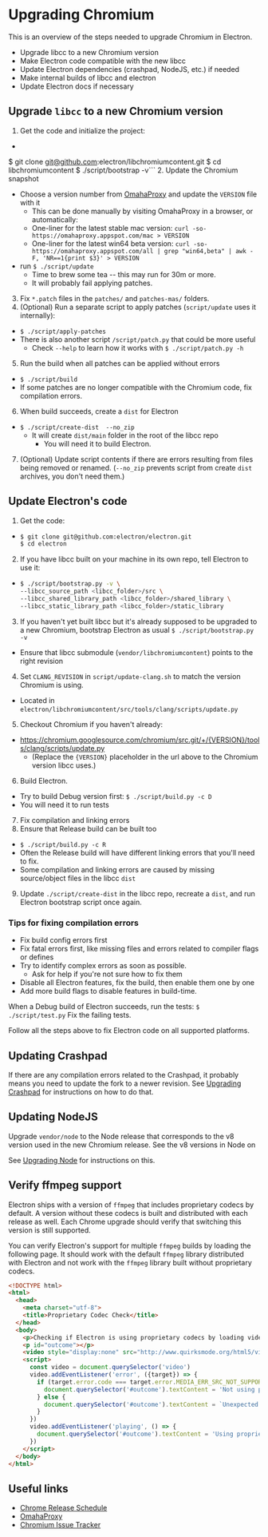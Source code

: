 # Upgrading Chromium

This is an overview of the steps needed to upgrade Chromium in Electron.

- Upgrade libcc to a new Chromium version
- Make Electron code compatible with the new libcc
- Update Electron dependencies (crashpad, NodeJS, etc.) if needed
- Make internal builds of libcc and electron
- Update Electron docs if necessary


## Upgrade `libcc` to a new Chromium version

1. Get the code and initialize the project:
  - ```sh
  $ git clone git@github.com:electron/libchromiumcontent.git
  $ cd libchromiumcontent
  $ ./script/bootstrap -v```
2. Update the Chromium snapshot
  - Choose a version number from [OmahaProxy](https://omahaproxy.appspot.com/)
    and update the `VERSION` file with it
    - This can be done manually by visiting OmahaProxy in a browser, or automatically:
    - One-liner for the latest stable mac version: `curl -so- https://omahaproxy.appspot.com/mac > VERSION`
    - One-liner for the latest win64 beta version: `curl -so- https://omahaproxy.appspot.com/all | grep "win64,beta" | awk -F, 'NR==1{print $3}' > VERSION`
  - run `$ ./script/update`
    - Time to brew some tea -- this may run for 30m or more.
    - It will probably fail applying patches.
3. Fix `*.patch` files in the `patches/` and `patches-mas/` folders.
4. (Optional) Run a separate script to apply patches
   (`script/update` uses it internally):
  - `$ ./script/apply-patches`
  - There is also another script `/script/patch.py` that could be more useful
    - Check `--help` to learn how it works with `$ ./script/patch.py -h`
5. Run the build when all patches can be applied without errors
  - `$ ./script/build`
  - If some patches are no longer compatible with the Chromium code,
    fix compilation errors.
6. When build succeeds, create a `dist` for Electron
  - `$ ./script/create-dist  --no_zip`
    - It will create `dist/main` folder in the root of the libcc repo
      - You will need it to build Electron.
7. (Optional) Update script contents if there are errors resulting from files
   being removed or renamed. (`--no_zip` prevents script from create `dist`
   archives, you don't need them.)


## Update Electron's code

1. Get the code:
  - ```sh
    $ git clone git@github.com:electron/electron.git
    $ cd electron
    ```
2. If you have libcc built on your machine in its own repo,
   tell Electron to use it:
  - ```sh
    $ ./script/bootstrap.py -v \
  	--libcc_source_path <libcc_folder>/src \
  	--libcc_shared_library_path <libcc_folder>/shared_library \
  	--libcc_static_library_path <libcc_folder>/static_library
     ```
3. If you haven't yet built libcc but it's already supposed to be upgraded
   to a new Chromium, bootstrap Electron as usual
   `$ ./script/bootstrap.py -v`
  - Ensure that libcc submodule (`vendor/libchromiumcontent`) points to the
    right revision

4. Set `CLANG_REVISION` in `script/update-clang.sh` to match the version
   Chromium is using.
  - Located in `electron/libchromiumcontent/src/tools/clang/scripts/update.py`

5. Checkout Chromium if you haven't already:
  - https://chromium.googlesource.com/chromium/src.git/+/{VERSION}/tools/clang/scripts/update.py
    - (Replace the `{VERSION}` placeholder in the url above to the Chromium
      version libcc uses.)
6. Build Electron.
  - Try to build Debug version first: `$ ./script/build.py -c D`
  - You will need it to run tests
7. Fix compilation and linking errors
8. Ensure that Release build can be built too
  - `$ ./script/build.py -c R`
  - Often the Release build will have different linking errors that you'll
    need to fix.
  - Some compilation and linking errors are caused by missing source/object
    files in the libcc `dist`
9. Update `./script/create-dist` in the libcc repo, recreate a `dist`, and
   run Electron bootstrap script once again.

### Tips for fixing compilation errors
- Fix build config errors first
- Fix fatal errors first, like missing files and errors related to compiler
  flags or defines
- Try to identify complex errors as soon as possible.
  - Ask for help if you're not sure how to fix them
- Disable all Electron features, fix the build, then enable them one by one
- Add more build flags to disable features in build-time.

When a Debug build of Electron succeeds, run the tests:
`$ ./script/test.py`
Fix the failing tests.

Follow all the steps above to fix Electron code on all supported platforms.


## Updating Crashpad

If there are any compilation errors related to the Crashpad, it probably means
you need to update the fork to a newer revision. See
[Upgrading Crashpad](https://github.com/electron/electron/tree/master/docs/development/upgrading-crashpad.md)
for instructions on how to do that.


## Updating NodeJS

Upgrade `vendor/node` to the Node release that corresponds to the v8 version
used in the new Chromium release. See the v8 versions in Node on

See [Upgrading Node](https://github.com/electron/electron/tree/master/docs/development/upgrading-node.md)
for instructions on this.

## Verify ffmpeg support

Electron ships with a version of `ffmpeg` that includes proprietary codecs by
default. A version without these codecs is built and distributed with each
release as well. Each Chrome upgrade should verify that switching this version
is still supported.

You can verify Electron's support for multiple `ffmpeg` builds by loading the
following page. It should work with the default `ffmpeg` library distributed
with Electron and not work with the `ffmpeg` library built without proprietary
codecs.

```html
<!DOCTYPE html>
<html>
  <head>
    <meta charset="utf-8">
    <title>Proprietary Codec Check</title>
  </head>
  <body>
    <p>Checking if Electron is using proprietary codecs by loading video from http://www.quirksmode.org/html5/videos/big_buck_bunny.mp4</p>
    <p id="outcome"></p>
    <video style="display:none" src="http://www.quirksmode.org/html5/videos/big_buck_bunny.mp4" autoplay></video>
    <script>
      const video = document.querySelector('video')
      video.addEventListener('error', ({target}) => {
        if (target.error.code === target.error.MEDIA_ERR_SRC_NOT_SUPPORTED) {
          document.querySelector('#outcome').textContent = 'Not using proprietary codecs, video emitted source not supported error event.'
        } else {
          document.querySelector('#outcome').textContent = `Unexpected error: ${target.error.code}`
        }
      })
      video.addEventListener('playing', () => {
        document.querySelector('#outcome').textContent = 'Using proprietary codecs, video started playing.'
      })
    </script>
  </body>
</html>
```

## Useful links

- [Chrome Release Schedule](https://www.chromium.org/developers/calendar)
- [OmahaProxy](http://omahaproxy.appspot.com)
- [Chromium Issue Tracker](https://bugs.chromium.org/p/chromium)

